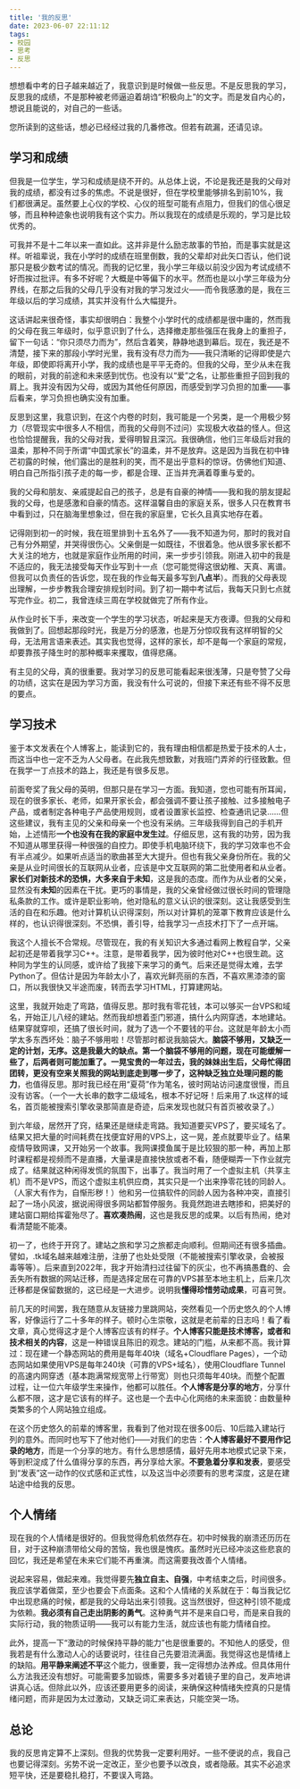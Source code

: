 ```yaml
---
title: '我的反思'
date: 2023-06-07 22:11:12
tags:
- 校园
- 思考
- 反思
---
```


想想看中考的日子越来越近了，我意识到是时候做一些反思。不是反思我的学习，反思我的成绩，不是那种被老师逼迫着胡诌“积极向上”的文字。而是发自内心的，想说且能说的，对自己的一些话。

您所读到的这些话，想必已经经过我的几番修改。但若有疏漏，还请见谅。

## 学习和成绩

但我是一位学生，学习和成绩是绕不开的。从总体上说，不论是我还是我的父母对我的成绩，都没有过多的焦虑。不说是很好，但在学校里能够排名到前10%，我们都很满足。虽然要上心仪的学校、心仪的班型可能有点阻力，但我们的信心很足够，而且种种迹象也说明我有这个实力。所以我现在的成绩是乐观的，学习是比较优秀的。

可我并不是十二年以来一直如此。这并非是什么励志故事的节拍，而是事实就是这样。听祖辈说，我在小学时的成绩在班里倒数，我的父辈却对此矢口否认，他们说那只是极少数考试的情况。而我的记忆里，我小学三年级以前没少因为考试成绩不好而挨过批评。有多不好呢？大概是中等偏下的水平。然而也是以小学三年级为分界线，在那之后我的父母几乎没有对我的学习发过火——而令我感激的是，我在三年级以后的学习成绩，其实并没有什么大幅提升。

这话讲起来很奇怪，事实却很明白：我整个小学时代的成绩都是很中庸的，然而我的父母在我三年级时，似乎意识到了什么，选择撤走那些强压在我身上的重担子，留下一句话：“你只须尽力而为”，然后含着笑，静静地退到幕后。现在，我还是不清楚，接下来的那段小学时光里，我有没有尽力而为——我只清晰的记得即使是六年级，即使即将离开小学，我的成绩也是平平无奇的。但我的父母，至少从未在我的眼前，对我的前途和未来感到忧伤。也没有以“爱”之名，让那些重担子回到我的肩上。我并没有因为父母，或因为其他任何原因，而感受到学习负担的加重——事后看来，学习负担也确实没有加重。

反思到这里，我意识到，在这个内卷的时刻，我可能是一个另类，是一个用极少努力（尽管现实中很多人不相信，而我的父母则不过问）实现极大收益的怪人。但这也恰恰提醒我，我的父母对我，爱得明智且深沉。我很确信，他们三年级后对我的温柔，那种不同于所谓“中国式家长”的温柔，并不是放弃。这是因为当我在初中锋芒初露的时候，他们露出的是胜利的笑，而不是出乎意料的惊讶。仿佛他们知道、明白自己所指引孩子走的每一步，都是合理、正当并充满着尊重与爱的。

我的父母和朋友、亲戚提起自己的孩子，总是有自豪的神情——我和我的朋友提起我的父母，也是感激和自豪的情态。这样温馨自由的家庭关系，很多人只在教育书中看到过，只在脑海里想象过，但在我的家庭里，它长久且真实地存在着。

记得刚到初一的时候，我在班里排到十五名外了——我不知道为何，那时的我对自己有分外期望，并哭得很伤心。父亲倒是一如既往，不很着急。他从很多家长都不大关注的地方，也就是家庭作业所用的时间，来一步步引领我。刚进入初中的我是不适应的，我无法接受每天作业写到十一点（您可能觉得这很幼稚、天真、离谱。但我可以负责任的告诉您，现在我的作业每天最多写到**八点半**）。而我的父母表现出理解，一步步教我合理安排规划时间。到了初一期中考试后，我每天只到七点就写完作业。初二，我曾连续三周在学校就做完了所有作业。

从作业时长下手，来改变一个学生的学习状态，听起来是天方夜谭。但我的父母和我做到了。回想起那段时光，我是万分的感激，也是万分惊叹我有这样明智的父母，无法用言语来表述。其实我也觉得，这样的家长，却不是每一个家庭的常规，却要靠孩子降生时的那种概率来攫取，值得悲痛。

有主见的父母，真的很重要。我对学习的反思可能看起来很浅薄，只是夸赞了父母的功绩，这实在是因为学习方面，我没有什么可说的，但接下来还有些不得不反思的要点。

## 学习技术

鉴于本文发表在个人博客上，能读到它的，我有理由相信都是热爱于技术的人士，而这当中也一定不乏为人父母者。在此我先想致歉，对我班门弄斧的行径致歉。但在我学一丁点技术的路上，我还是有很多反思。

前面夸奖了我父母的英明，但那只是在学习一方面。我知道，您也可能有所耳闻，现在的很多家长、老师，如果开家长会，都会强调不要让孩子接触、过多接触电子产品，或者制定各种电子产品使用规则，或者设置家长监控、检查通讯记录……但这些建议，我有主见的父亲和母亲一个也没有采纳。三年级我得到自己的手机开始，上述情形**一个也没有在我的家庭中发生过**。仔细反思，这有我的功劳，因为我不知道从哪里获得一种很强的自控力。即使手机电脑环绕下，我的学习效率也不会有半点减少。如果听点适当的歌曲甚至大大提升。但也有我父亲身份所在。我的父亲是从业时间很长的互联网从业者，应该是中文互联网的第二批使用者和从业者。**家长们对新技术的恐惧，大多来自于未知**，这是我的态度。而作为从业者的父亲，显然没有**未知**的因素在干扰。更巧的事情是，我的父亲曾经做过很长时间的管理隐私条款的工作。或许是职业影响，他对隐私的意义认识的很深刻。这让我感受到生活的自在和乐趣。他对计算机认识得深刻，所以对计算机的笼罩下教育应该是什么样的，也认识得很深刻。不恐惧，善引导，给我学习一点技术打下了一点开端。

我这个人擅长不合常规。尽管现在，我的有关知识大多通过看网上教程自学，父亲起初还是带着我学习C++。注意，是带着我学，因为彼时他对C++也很生疏。这种同为学生的认同感，或许给了我接下来学习的勇气。后来还是觉得太难，去学Python了。但估计是因为年龄太小了，喜欢光鲜亮丽的东西，不喜欢黑漆漆的窗口，所以我很快又半途而废，转而去学习HTML，打算建网站。

这里，我就开始走了弯路，值得反思。那时我有零花钱，本可以够买一台VPS和域名，开始正儿八经的建站。然而我却想着歪门邪道，搞什么内网穿透，本地建站。结果穿就穿呗，还搞了很长时间，就为了选一个不要钱的平台。这就是年龄太小而学太多东西坏处：脑子不够用啦！尽管那时都说我脑袋大。**脑袋不够用，又缺乏一定的计划，无序。**这是我最大的缺点。第一个脑袋不够用的问题，现在可能缓解一些了，后两者则可能加重了。一晃宝贵的一年过去，我的妹妹出生后，父母忙得团团转，更没有空来关照我的网站到底走到哪一步了，这种**缺乏独立处理问题的能力**，也值得反思。那时我已经在用“夏荷”作为笔名，彼时网站访问速度很慢，而且没有访客。（一个一大长串的数字二级域名，根本不好记呀！后来用了.tk这样的域名，首页能被搜索引擎收录那简直是奇迹，后来发现也就只有首页被收录了。）

到六年级，居然开了窍，结果还是继续走弯路。我知道要买VPS了，要买域名了。结果又把大量的时间耗费在找便宜好用的VPS上，这一晃，差点就要毕业了。结果疫情导致网课，又开始另一个故事。我网课摸鱼属于是比较狠的那一种，再加上那时课程都是视频而不是直播，大量课是直接快放或者不看，随便糊弄一下作业就完成了。结果就这种闲得发慌的氛围下，出事了。我当时用了一个虚拟主机（共享主机）而不是VPS，而这个虚拟主机供应商，其实只是一个出来挣零花钱的同龄人。（人家大有作为，自惭形秽！）他和另一位搞软件的同龄人因为各种冲突，直接引起了一场小风波，据说闹得很多网站都暂停服务。我竟然跑进去瞎掺和，把美好的建站窗口期给挥霍殆尽了。**喜欢凑热闹**，这也是我反思的成果。以后有热闹，绝对看清楚能不能凑。

初一了，也终于开窍了。建站之旅和学习之旅都走向顺利。但期间还有很多插曲。譬如，.tk域名越来越难注册，注册了也处处受限（不能被搜索引擎收录，会被报毒等等）。后来直到2022年，我才开始清扫过往留下的灰尘，也不再搞愚蠢的、会丢失所有数据的网站迁移，而是选择定居在可靠的VPS甚至本地主机上，后来几次迁移都是保留数据的，这已经是一大进步。说明我**懂得珍惜劳动成果**，可喜可贺。

前几天的时间罢，我在随意从友链接力里跳网站，突然看见一个历史悠久的个人博客，好像运行了二十多年的样子。顿时心生崇敬，这就是老前辈的日志吗！看了看文章，真心觉得这才是个人博客应该有的样子。**个人博客只能是技术博客，或者和技术相关的内容**，这是一种错误且陈旧的观念。建站的门槛，从来都不高。我计算过：现在建一个静态网站的费用是每年40块（域名+Cloudflare Pages），一个动态网站如果使用VPS是每年240块（可靠的VPS+域名），使用Cloudflare Tunnel的高速内网穿透（基本跑满常规宽带上行带宽）则也只须每年40块。而整个配置过程，让一位六年级学生来操作，他都可以胜任。**个人博客是分享的地方**，分享什么都不限，这才是它该有的样子。这也是一个去中心化网络的未来面貌：由数量种类繁多的个人网站独立组成。

在这个历史悠久的前辈的博客里，我看到了他对现在很多00后、10后踏入建站行列的意外。而同时也写下了他对他们——对我们的忠告：**个人博客最好不要用作记录的地方**，而是一个分享的地方。有什么思想感情，最好先用本地模式记录下来，等到积淀成了什么值得分享的东西，再分享给大家。**不要急着分享和发表**，要感受到“发表”这一动作的仪式感和正式性，以及这当中必须要有的思考深度，这是在建站途中给我的反思。

## 个人情绪

现在我的个人情绪是很好的。但我觉得危机依然存在。初中时候我的崩溃还历历在目，对于这种崩溃带给父母的苦恼，我也很是愧疚。虽然时光已经冲淡这些悲哀的回忆，我还是希望在未来它们能不再重演。而这需要我改善个人情绪。

说起来容易，做起来难。我觉得要先**独立自主、自强**，中考结束之后，时间很多。我应该学着做菜，至少也要会下点面条。这和个人情绪的关系就在于：每当我记忆中出现悲痛的时候，都是我的父母站出来引领我。这当然很好，但这种引领不能成为依赖。**我必须有自己走出阴影的勇气**。这种勇气并不是来自口号，而是来自我的实际行动，我的物质证明——我可以有能力生活，就应该也有能力情绪自控。

此外，提高一下“激动的时候保持平静的能力”也是很重要的。不知他人的感受，但我若是有什么激动人心的话要说时，往往自己先要泪流满面。我觉得这也是情绪上的缺陷。**用平静来阐述不平**这个能力，很重要，我一定得想办法养成。但具体用什么方法我还没有想好。可能需要多加锻炼，需要多多对着镜子里的自己，发声地讲讲真心话。但除此以外，应该还要用更多的阅读，来确保这种情绪失控真的只是情绪问题，而非是因为太过激动，又缺乏词汇来表达，只能空哭一场。

## 总论

我的反思肯定算不上深刻。但我的优势我一定要利用好。一些不便说的点，我自己也要记得深刻。劣势不说一定改正，至少也要予以改良，或者隐蔽。其实不必追求短平快，还是要稳扎稳打，不要误入弯路。